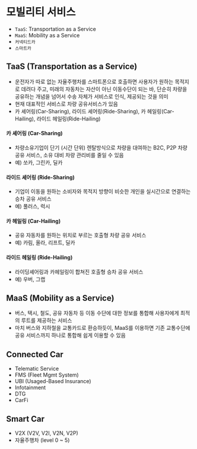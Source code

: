 모빌리티 서비스
=====

 - `TaaS`: Transportation as a Service
 - 	`MaaS`: Mobility as a Service
 - `커넥티드카`
 - `스마트카`

## TaaS (Transportation as a Service)

- 운전자가 따로 없는 자율주행차를 스마트폰으로 호출하면 사용자가 원하는 목적지로 데려다 주고, 미래의 자동차는 자산이 아닌 이동수단이 되는 바, 단순히 차량을 공유하는 개념을 넘어서 수송 자체가 서비스로 인식, 제공되는 것을 의미
- 현재 대표적인 서비스로 차량 공유서비스가 있음
- 카 셰어링(Car-Sharing), 라이드 셰어링(Ride-Sharing), 카 헤일링(Car-Hailing), 라이드 헤일링(Ride-Hailing)

#### 카 셰어링 (Car-Sharing)

- 차량소유기업이 단기 (시간 단위) 렌탈방식으로 차량을 대여하는 B2C, P2P 차량 공유 서비스, 소유 대비 차량 관리비를 줄일 수 있음
- 예) 쏘카, 그린카, 딜카

#### 라이드 셰어링 (Ride-Sharing)

- 기업이 이동을 원하는 소비자와 목적지 방향이 비슷한 개인을 실시간으로 연결하는 승차 공유 서비스
- 예) 풀러스, 럭시

#### 카 헤일링 (Car-Hailing)

- 공유 자동차를 원하는 위치로 부르는 호출형 차량 공유 서비스
- 예) 카림, 올라, 리프트, 딜카

#### 라이드 헤일링 (Ride-Hailing)

- 라이딩셰어링과 카헤일링이 합쳐진 호출형 승차 공유 서비스
- 예) 우버, 그랩


## MaaS (Mobility as a Service)

- 버스, 택시, 철도, 공유 자동차 등 이동 수단에 대한 정보를 통합해 사용자에게 최적의 루트를 제공하는 서비스
- 마치 버스와 지하철을 교통카드로 환승하듯이, MaaS를 이용하면 기존 교통수단에 공유 서비스까지 하나로 통합해 쉽게 이용할 수 있음

## Connected Car

- Telematic Service
- FMS (Fleet Mgmt System)
- UBI (Usaged-Based Insurance)
- Infotainment
- DTG
- CarFi

## Smart Car

- V2X (V2V, V2I, V2N, V2P)
- 자율주행차 (level 0 ~ 5)
